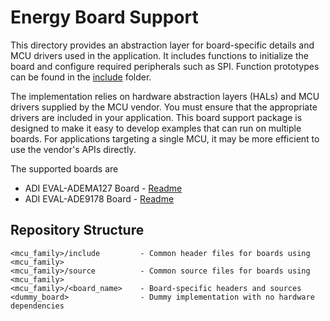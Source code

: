 # Energy Board Support

This directory provides an abstraction layer for board-specific details and MCU drivers used in the application. It includes functions to initialize the board and configure required peripherals such as SPI. Function prototypes can be found in the [include](generic/include/) folder.

The implementation relies on hardware abstraction layers (HALs) and MCU drivers supplied by the MCU vendor. You must ensure that the appropriate drivers are included in your application. This board support package is designed to make it easy to develop examples that can run on multiple boards. For applications targeting a single MCU, it may be more efficient to use the vendor's APIs directly.

The supported boards are 

 - ADI EVAL-ADEMA127 Board - [Readme](stm/app_mcu_h5/readme.md)
 - ADI EVAL-ADE9178 Board  - [Readme](max/eval_ade9178/readme.md)

## Repository Structure

```
<mcu_family>/include         - Common header files for boards using <mcu_family>
<mcu_family>/source          - Common source files for boards using <mcu_family>
<mcu_family>/<board_name>    - Board-specific headers and sources
<dummy_board>                - Dummy implementation with no hardware dependencies
```
